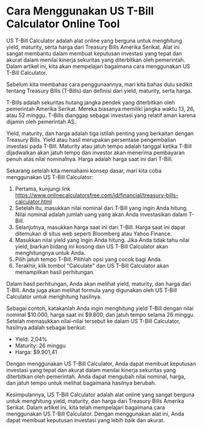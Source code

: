 Cara Menggunakan US T-Bill Calculator Online Tool
=================================================

US T-Bill Calculator adalah alat online yang berguna untuk menghitung yield, maturity, serta harga dari Treasury Bills Amerika Serikat. Alat ini sangat membantu dalam membuat keputusan investasi yang tepat dan akurat dalam menilai kinerja sekuritas yang diterbitkan oleh pemerintah. Dalam artikel ini, kita akan mempelajari bagaimana cara menggunakan US T-Bill Calculator.

Sebelum kita membahas cara penggunaannya, mari kita bahas dulu sedikit tentang Treasury Bills (T-Bills) dan definisi dari yield, maturity, serta harga.

T-Bills adalah sekuritas hutang jangka pendek yang diterbitkan oleh pemerintah Amerika Serikat. Mereka biasanya memiliki jangka waktu 13, 26, atau 52 minggu. T-Bills dianggap sebagai investasi yang relatif aman karena dijamin oleh pemerintah AS.

Yield, maturity, dan harga adalah tiga istilah penting yang berkaitan dengan Treasury Bills. Yield atau hasil merupakan persentase pengembalian investasi pada T-Bill. Maturity atau jatuh tempo adalah tanggal ketika T-Bill dijadwalkan akan jatuh tempo dan investor akan menerima pembayaran penuh atas nilai nominalnya. Harga adalah harga saat ini dari T-Bill.

Sekarang setelah kita memahami konsep dasar, mari kita coba menggunakan US T-Bill Calculator:

1. Pertama, kunjungi link <https://www.onlinecalculatorsfree.com/id/financial/treasury-bills-calculator.html>
2. Setelah itu, masukkan nilai nominal dari T-Bill yang ingin Anda hitung. Nilai nominal adalah jumlah uang yang akan Anda investasikan dalam T-Bill.
3. Selanjutnya, masukkan harga saat ini dari T-Bill. Harga saat ini dapat ditemukan di situs web seperti Bloomberg atau Yahoo Finance.
4. Masukkan nilai yield yang ingin Anda hitung. Jika Anda tidak tahu nilai yield, biarkan bidang ini kosong dan US T-Bill Calculator akan menghitungnya untuk Anda.
5. Pilih jatuh tempo T-Bill. Pilihlah opsi yang cocok bagi Anda.
6. Terakhir, klik tombol "Calculate" dan US T-Bill Calculator akan menampilkan hasil perhitungan.

Dalam hasil perhitungan, Anda akan melihat yield, maturity, dan harga dari T-Bill. Anda juga akan melihat formula yang digunakan oleh US T-Bill Calculator untuk menghitung hasilnya.

Sebagai contoh, katakanlah Anda ingin menghitung yield T-Bill dengan nilai nominal $10.000, harga saat ini $9.800, dan jatuh tempo selama 26 minggu. Setelah memasukkan nilai-nilai tersebut ke dalam US T-Bill Calculator, hasilnya adalah sebagai berikut:

- Yield: 2,04%
- Maturity: 26 minggu
- Harga: $9.901,41

Dengan menggunakan US T-Bill Calculator, Anda dapat membuat keputusan investasi yang tepat dan akurat dalam menilai kinerja sekuritas yang diterbitkan oleh pemerintah. Anda dapat mengubah nilai nominal, harga, dan jatuh tempo untuk melihat bagaimana hasilnya berubah.

Kesimpulannya, US T-Bill Calculator adalah alat online yang sangat berguna untuk menghitung yield, maturity, dan harga dari Treasury Bills Amerika Serikat. Dalam artikel ini, kita telah mempelajari bagaimana cara menggunakan US T-Bill Calculator. Dengan menggunakan alat ini, Anda dapat membuat keputusan investasi yang lebih baik dan akurat.